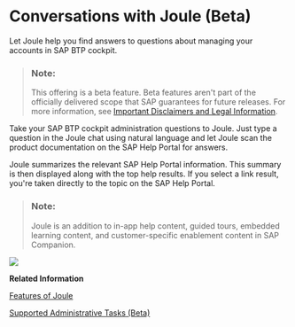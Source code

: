<!-- loio20b5e3ed85a14925bb079feef6a105d3 -->

# Conversations with Joule \(Beta\)

Let Joule help you find answers to questions about managing your accounts in SAP BTP cockpit.

> ### Note:  
> This offering is a beta feature. Beta features aren't part of the officially delivered scope that SAP guarantees for future releases. For more information, see [Important Disclaimers and Legal Information](https://help.sap.com/viewer/disclaimer).

Take your SAP BTP cockpit administration questions to Joule. Just type a question in the Joule chat using natural language and let Joule scan the product documentation on the SAP Help Portal for answers.

Joule summarizes the relevant SAP Help Portal information. This summary is then displayed along with the top help results. If you select a link result, you're taken directly to the topic on the SAP Help Portal.

> ### Note:  
> Joule is an addition to in-app help content, guided tours, embedded learning content, and customer-specific enablement content in SAP Companion.

![](images/joule_conversations_4a07432.png)

**Related Information**  


[Features of Joule](https://help.sap.com/docs/joule/capabilities-guide/features-of-joule?version=CLOUD)

[Supported Administrative Tasks \(Beta\)](supported-administrative-tasks-beta-88b02d5.md "Learn about the administrative tasks that Joule can perform for you in the SAP BTP cockpit.")

